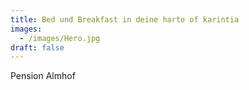 ```yaml
---
title: Bed und Breakfast in deine harte of karintia
images:
  - /images/Hero.jpg
draft: false
---
```

Pension Almhof